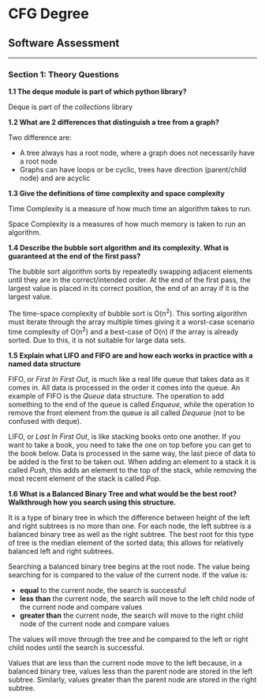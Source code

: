 # CFG Degree 

## Software Assessment 

---

### Section 1: Theory Questions

**1.1 The deque module is part of which python library?**

Deque is part of the _collections_ library

**1.2 What are 2 differences that distinguish a tree from a graph?**

Two difference are:
- A tree always has a root node, where a graph does not necessarily have a root node
- Graphs can have loops or be cyclic, trees have direction (parent/child node) and are acyclic

**1.3 Give the definitions of time complexity and space complexity**

Time Complexity is a measure of how much time an algorithm takes to run.

Space Complexity is a measures of how much memory is taken to run an algorithm.

**1.4 Describe the bubble sort algorithm and its complexity. What is guaranteed at the end of the first pass?**

The bubble sort algorithm sorts by repeatedly swapping adjacent elements until they are in the correct/intended order. 
At the end of the first pass, the largest value is placed in its correct position, the end of an array
if it is the largest value.

The time-space complexity of bubble sort is O(n<sup>2</sup>). This sorting algorithm must iterate through the array multiple times
giving it a worst-case scenario time complexity of O(n<sup>2</sup>) and a best-case of O(n) if the array is already sorted. 
Due to this, it is not suitable for large data sets.

**1.5 Explain what LIFO and FIFO are and how each works in practice with a named data structure**

FIFO, or _First In First Out_, is much like a real life queue that takes data as it comes in. 
All data is processed in the order it comes into the queue. An example of FIFO is the _Queue_ data structure. 
The operation to add something to the end of the queue is called _Enqueue_, while the operation to remove the front element 
from the queue is all called _Dequeue_ (not to be confused with deque).

LIFO, or _Last In First Out_, is like stacking books onto one another. If you want to take a book, 
you need to take the one on top before you can get to the book below. Data is processed in the same way, 
the last piece of data to be added is the first to be taken out. When adding an element to a stack it is called _Push_, 
this adds an element to the top of the stack, while removing the most recent element of the stack is called _Pop_.

**1.6 What is a Balanced Binary Tree and what would be the best root? Walkthrough how you search using this structure.**

It is a type of binary tree in which the difference between height of the left and right subtrees is no more
than one. For each node, the left subtree is a balanced binary tree as well as the right subtree. 
The best root for this type of tree is the median element of the sorted data; 
this allows for relatively balanced left and right subtrees.

Searching a balanced binary tree begins at the root node. The value being searching for is compared 
to the value of the current node. If the value is: 
- **equal** to the current node, the search is successful
- **less than** the current node, the search will move to the left child node of the current node and compare values
- **greater than** the current node, the search will move to the right child node of the current node and compare values

The values will move through the tree and be compared to the left or right child nodes until the search is successful. 

Values that are less than the current node move to the left because, in a balanced binary tree, 
values less than the parent node are stored in the left subtree. Similarly, values greater than the parent node 
are stored in the right subtree.